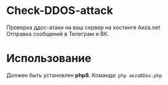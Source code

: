 # Check-DDOS-attack
Проверка ддос-атаки на ваш сервер на хостинге Aeza.net<br>
Отправка сообщений в Телеграм и ВК.

# Использование
Должен быть установлен **php8**. Команда:
`php aezaDDos.php`
